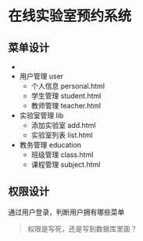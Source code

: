 # 在线实验室预约系统

## 菜单设计
+ 
+ 用户管理 user
    + 个人信息 personal.html
    + 学生管理 student.html
    + 教师管理 teacher.html
+ 实验室管理 lib
    + 添加实验室 add.html
    + 实验室列表 list.html
+ 教务管理 education
    + 班级管理 class.html
    + 课程管理 subject.html
    
## 权限设计

通过用户登录，判断用户拥有哪些菜单

> 权限是写死，还是写到数据库里面？

